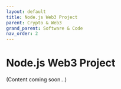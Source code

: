 ```yaml
---
layout: default
title: Node.js Web3 Project
parent: Crypto & Web3
grand_parent: Software & Code
nav_order: 2
---
```


# Node.js Web3 Project

(Content coming soon...)
